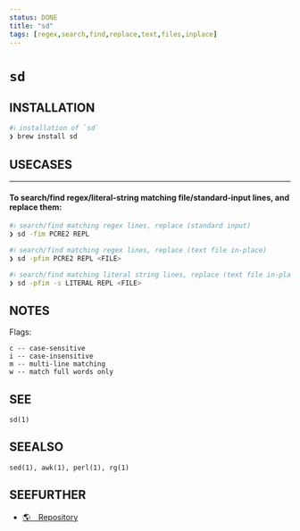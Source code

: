 ```yaml
---
status: DONE
title: "sd"
tags: [regex,search,find,replace,text,files,inplace]
---
```


# `sd`

## INSTALLATION


```bash
#ℹ︎ installation of `sd`
❯ brew install sd
```


## USECASES

----
#### To search/find regex/literal-string matching file/standard-input lines, and replace them:


```bash
#ℹ︎ search/find matching regex lines, replace (standard input)
❯ sd -fim PCRE2 REPL
```



```bash
#ℹ︎ search/find matching regex lines, replace (text file in-place)
❯ sd -pfim PCRE2 REPL <FILE>
```



```bash
#ℹ︎ search/find matching literal string lines, replace (text file in-place)
❯ sd -pfim -s LITERAL REPL <FILE>
```



## NOTES

Flags:

    c -- case-sensitive
    i -- case-insensitive
    m -- multi-line matching
    w -- match full words only

## SEE

    sd(1)

## SEEALSO

    sed(1), awk(1), perl(1), rg(1)

## SEEFURTHER

- [🌎 Repository](https://github.com/chmln/sd)
